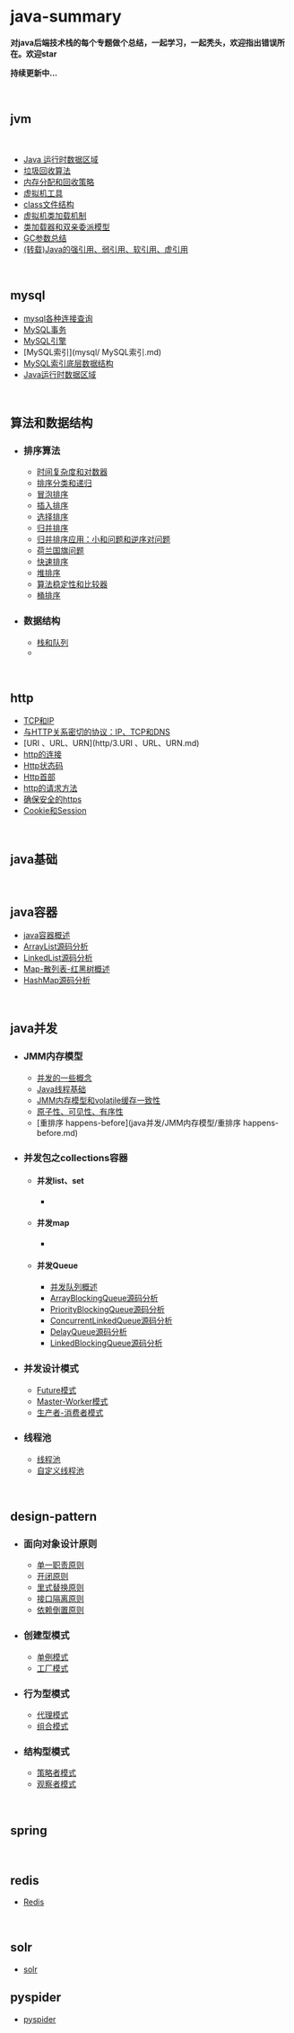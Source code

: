 # java-summary
**对java后端技术栈的每个专题做个总结，一起学习，一起秃头，欢迎指出错误所在。欢迎star**

**持续更新中...**

<br>

## jvm

<br>

- [Java 运行时数据区域](/jvm/Java运行时数据区域.md)
- [垃圾回收算法](/jvm/垃圾回收算法.mc)
- [内存分配和回收策略](/jvm/内存分配和回收策略.mc)
- [虚拟机工具](/jvm/虚拟机工具].md)
- [class文件结构](/jvm/class文件结构.md)
- [虚拟机类加载机制](/jvm/虚拟机加载机制.md)
- [类加载器和双亲委派模型](/jvm/类加载器和双亲委派模型.mc)
- [GC参数总结](/jvm/GC参数总结.md)
- [(转载)Java的强引用、弱引用、软引用、虚引用](/jvm/(转载)Java的强引用、弱引用、软引用、虚引用.md)

<br>

## mysql

- [mysql各种连接查询](mysql/mysql各种连接查询.md)
- [MySQL事务](mysql/MySQL事务.md)
- [MySQL引擎](mysql/MySQL引擎.md)
- [MySQL索引](mysql/ MySQL索引.md)
- [MySQL索引底层数据结构](mysql/MySQL索引底层数据结构.md)
- <a href="https://github.com/wenhuohuo/java-summary/blob/master/jvm/1.%20Java%E8%BF%90%E8%A1%8C%E6%97%B6%E6%95%B0%E6%8D%AE%E5%8C%BA%E5%9F%9F.md">Java运行时数据区域</a><br>

<br>

## 算法和数据结构

- ### 排序算法

  - [时间复杂度和对数器](算法和数据结构/排序算法/1.时间复杂度和对数器.md)
  - [排序分类和递归](算法和数据结构/排序算法/2.排序分类和递归.md)
  - [冒泡排序](算法和数据结构/排序算法/3.冒泡排序.md)
  - [插入排序](算法和数据结构/排序算法/4.插入排序.md)
  - [选择排序](算法和数据结构/排序算法/5.选择排序.md)
  - [归并排序](算法和数据结构/排序算法/6.归并排序.md)
  - [归并排序应用：小和问题和逆序对问题](算法和数据结构/排序算法/7.归并排序应用：小和问题和逆序对问题.md)
  - [荷兰国旗问题](算法和数据结构/排序算法/8.荷兰国旗问题.md)
  - [快速排序](算法和数据结构/排序算法/9.快速排序.md)
  - [堆排序](算法和数据结构/排序算法/10.堆排序.md)
  - [算法稳定性和比较器](算法和数据结构/排序算法/11.算法稳定性和比较器.md)
  - [桶排序](算法和数据结构/排序算法/12.桶排序.md)

- ### 数据结构

  - [栈和队列](算法和数据结构/数据结构/1.栈和队列.md)
  - 

<br>

## http

- [TCP和IP](http/1.TCP和IP.md)
- [与HTTP关系密切的协议：IP、TCP和DNS](http/2.与HTTP关系密切的协议：IP、TCP和DNS.md)
- [URI 、URL、URN](http/3.URI 、URL、URN.md)
- [http的连接](http/4.http的连接.md)
- [Http状态码](http/5.Http状态码.md)
- [Http首部](http/6.Http首部.md)
- [http的请求方法](http/7.http的请求方法.md)
- [确保安全的https](http/8.确保安全的https.md)
- [Cookie和Session](http/20.Cookie和Session.md)



<br>

## java基础

<br>

## java容器

- [java容器概述](java容器/1.java容器概述.md)
- [ArrayList源码分析](java容器/ArrayList源码分析.md)
- [LinkedList源码分析](java容器/LinkedList源码分析.md)
- [Map-散列表-红黑树概述](java容器/Map-散列表-红黑树概述.md)
- [HashMap源码分析](java容器/HashMap源码分析.md)



<br>

## java并发

- ### JMM内存模型

  - [并发的一些概念](java并发/JMM内存模型/并发的一些概念.md)
  - [Java线程基础](java并发/JMM内存模型/Java线程基础.md)
  - [JMM内存模型和volatile缓存一致性](java并发/JMM内存模型/JMM内存模型和volatile缓存一致性.md)
  - [原子性、可见性、有序性](java并发/JMM内存模型/原子性、可见性、有序性.md)
  - [重排序 happens-before](java并发/JMM内存模型/重排序 happens-before.md)

- ### 并发包之collections容器

  - #### 并发list、set

    - 

  - #### 并发map

    - 

  - #### 并发Queue

    - [并发队列概述](Java并发/并发包之collections容器/并发Queue/并发队列概述.md)
    - [ArrayBlockingQueue源码分析](Java并发/并发包之collections容器/并发Queue/ArrayBlockingQueue源码分析.md)
    - [PriorityBlockingQueue源码分析](Java并发/并发包之collections容器/并发Queue/PriorityBlockingQueue源码分析.md)
    - [ConcurrentLinkedQueue源码分析](Java并发/并发包之collections容器/并发Queue/ConcurrentLinkedQueue源码分析.md)
    - [DelayQueue源码分析](Java并发/并发包之collections容器/并发Queue/DelayQueue源码分析.md)
    - [LinkedBlockingQueue源码分析](Java并发/并发包之collections容器/并发Queue/LinkedBlockingQueue源码分析.md)

- ### 并发设计模式

  - [Future模式](java并发/并发设计模式/Future模式.md)
  - [Master-Worker模式](java并发/并发设计模式/Master-Worker模式.md)
  - [生产者-消费者模式](java并发/并发设计模式/生产者-消费者模式.md)

- ### 线程池

  - [线程池](java并发/线程池/线程池.md)
  - [自定义线程池](java并发/线程池/自定义线程池.md)

<br>



## design-pattern

- ### 面向对象设计原则

  - [单一职责原则](design-pattern/面向对象设计原则/单一职责原则.md)
  - [开闭原则](design-pattern/面向对象设计原则/开闭原则.md)
  - [里式替换原则](design-pattern/面向对象设计原则/里式替换原则.md)
  - [接口隔离原则](design-pattern/面向对象设计原则/接口隔离原则.md)
  - [依赖倒置原则](design-pattern/面向对象设计原则/依赖倒置原则.md)

- ### 创建型模式

  - [单例模式](design-pattern/创建型模式/单例模式.md)
  - [工厂模式](design-pattern/创建型模式/工厂模式.md)

- ### 行为型模式

  - [代理模式](design-pattern/行为型模式/代理模式.md)
  - [组合模式](design-pattern/行为型模式/组合模式.md)

- ### 结构型模式

  - [策略者模式](design-pattern/结构型模式/策略者模式.md)
  - [观察者模式](design-pattern/结构型模式/观察者模式.md)

  

<br>

## spring

<br>

## redis

- [Redis](redis/Redis.md)

<br>

## solr

- [solr](solr/solr入门.md)

## pyspider

- [pyspider](pyspider/pyspider.md)
